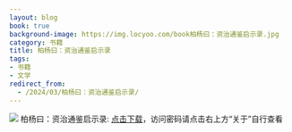 ```yaml
---
layout: blog
book: true
background-image: https://img.locyoo.com/book柏杨曰：资治通鉴启示录.jpg
category: 书籍
title: 柏杨曰：资治通鉴启示录
tags:
- 书籍
- 文学
redirect_from:
  - /2024/03/柏杨曰：资治通鉴启示录/
---
```

![](https://img.locyoo.com/book柏杨曰：资治通鉴启示录.jpg)
柏杨曰：资治通鉴启示录: <a name = "ref1" href="https://url18.ctfile.com/f/50983618-1350064478-a4295e?p=3619">点击下载</a>，访问密码请点击右上方“关于”自行查看